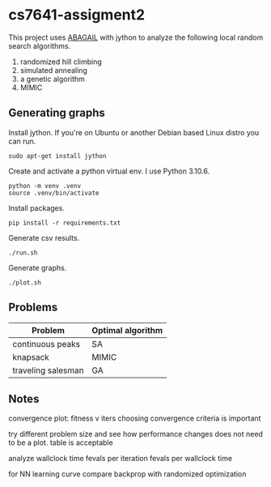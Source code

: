 # cs7641-assigment2

This project uses [ABAGAIL](https://github.com/pushkar/ABAGAIL) with jython to analyze the following local random search algorithms.

1. randomized hill climbing
2. simulated annealing
3. a genetic algorithm
4. MIMIC


## Generating graphs

Install jython. If you're on Ubuntu or another Debian based Linux distro you can run.
```
sudo apt-get install jython
```

Create and activate a python virtual env. I use Python 3.10.6.
```
python -m venv .venv
source .venv/bin/activate
```

Install packages.
```
pip install -r requirements.txt
```

Generate csv results.
```
./run.sh
```

Generate graphs.
```
./plot.sh
```

## Problems

| Problem      | Optimal algorithm |
| ------------ | ----------- |
| continuous peaks     | SA       |
| knapsack     | MIMIC        |
| traveling salesman   | GA        |


## Notes
convergence plot: fitness v iters
choosing convergence criteria is important

try different problem size and see how performance changes
does not need to be a plot. table is acceptable

analyze wallclock time
fevals per iteration
fevals per wallclock time


for NN
learning curve
compare backprop with randomized optimization
